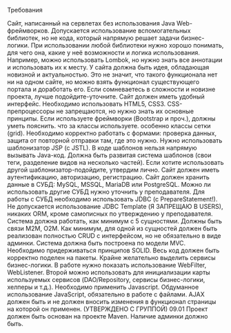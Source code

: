 Требования

Сайт, написанный на сервлетах без использования Java Web-фреймворков. 
Допускается использование вспомогательных библиотек, но не кода, который напрямую решает задачи бизнес-логики. 
При использовании любой библиотеки нужно хорошо понимать, для чего она, какие у неё возможности и логика использования. Например, можно использовать Lombok, но нужно знать все аннотации и использовать их к месту.
У сайта должна быть идея, обладающая новизной и актуальностью. Это не значит, что такого функционала нет ни на одном сайте, но можно взять функционал существующего портала и доработать его. Если сомневаетесь в сложности и новизне проекта, лучше подойдите-уточните.
Сайт должен иметь удобный интерфейс.
Необходимо использовать HTML5, CSS3. CSS-препроцессоры не запрещаются, но нужно знать их основные принципы. Если используете фреймворки (Bootstrap и проч.), должны уметь пояснить. что за классы используете. особенно классы сетки (grid).
Необходимо корректно работать с формами: проверка данных, защита от повторной отправки там, где это нужно.
Нужно использовать шаблонизатор JSP (с JSTL). В коде шаблонов нельзя напрямую вызывать Java-код. Должна быть развитая система шаблонов (свои теги, разделение видов на несколько частей). Если хотите использовать другой шаблонизатор-подойдите, утвердим лично.
Сайт должен иметь аутентификацию, авторизацию, регистрацию.
Сайт должен хранить данные в СУБД: MySQL, MSSQL, MariaDB или PostgreSQL. Можно ли использовать другие СУБД нужно уточнить у преподавателя.
Для работы с СУБД необходимо использовать JDBC (с PrepareStatement!). Не допускается использование JDBC Template (Я ЗАПРЕЩАЮ В USERS), никаких ORM, кроме самописных по утверждению у преподавателя.
Система должна работать, как минимум с  5 сущностями. Должны быть связи M2M, O2M.
Как минимум, для одной из сущностей должен быть реализован полностью CRUD с интерфейсом, но не обязательно в виде админки.
Система должна быть построена по модели MVC. Необходимо придерживаться принципов SOLID. Весь код должен быть корректно поделен на пакеты. Крайне желательно выделить сервисы бизнес-логики.
В работе нужно показать использование WebFilter, WebListener. Второй можно использовать для инициализации карты используемых сервисов (DAO/Repository, сервисы бизнес-логики, хелперы и т.д.).
Необходимо применить Javascript. Обдуманное использование JavaScript, обязательно в работе с файлами.
AJAX должен быть и не должен вносить изменения в функционал страницы на которой он применен. (УТВЕРЖДЕНО С ГРУППОЙ) 09.01 
Проект должен быть основан на проекте Maven.
Наличие админки должно быть.

